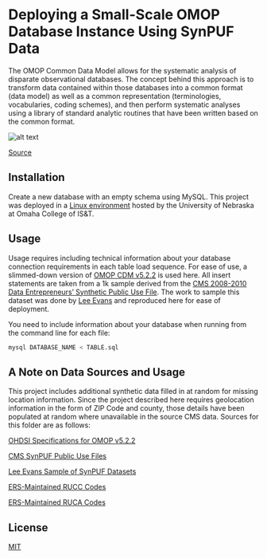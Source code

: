 # Deploying a Small-Scale OMOP Database Instance Using SynPUF Data

The OMOP Common Data Model allows for the systematic analysis of disparate observational databases. The concept behind this approach is to transform data contained within those databases into a common format (data model) as well as a common representation (terminologies, vocabularies, coding schemes), and then perform systematic analyses using a library of standard analytic routines that have been written based on the common format. 

![alt text](https://ohdsi.github.io/TheBookOfOhdsi/images/CommonDataModel/cdmDiagram.png)

[Source](https://www.ohdsi.org/data-standardization/the-common-data-model/)


## Installation

Create a new database with an empty schema using MySQL. This project was deployed in a [Linux environment](https://www.unomaha.edu/college-of-information-science-and-technology/about/odin.php) hosted by the University of Nebraska at Omaha College of IS&T. 

## Usage

Usage requires including technical information about your database connection requirements in each table load sequence. For ease of use, a slimmed-down version of [OMOP CDM v5.2.2](https://github.com/OHDSI/CommonDataModel/tree/v5.2.2) is used here. All insert statements are taken from a 1k sample derived from the [CMS 2008-2010 Data Entrepreneurs’ Synthetic Public Use File](https://www.cms.gov/Research-Statistics-Data-and-Systems/Downloadable-Public-Use-Files/SynPUFs/DE_Syn_PUF.html). The work to sample this dataset was done by [Lee Evans](http://www.ltscomputingllc.com/downloads/) and reproduced here for ease of deployment. 

You need to include information about your database when running from the command line for each file: 

```python
mysql DATABASE_NAME < TABLE.sql
```
## A Note on Data Sources and Usage

This project includes additional synthetic data filled in at random for missing location information. Since the project described here requires geolocation information in the form of ZIP Code and county, those details have been populated at random where unavailable in the source CMS data. Sources for this folder are as follows: 

[OHDSI Specifications for OMOP v5.2.2](https://github.com/OHDSI/CommonDataModel/tree/v5.2.2)

[CMS SynPUF Public Use Files](https://www.cms.gov/Research-Statistics-Data-and-Systems/Downloadable-Public-Use-Files/SynPUFs/DE_Syn_PUF.html)

[Lee Evans Sample of SynPUF Datasets](http://www.ltscomputingllc.com/downloads/)

[ERS-Maintained RUCC Codes](https://www.ers.usda.gov/data-products/rural-urban-continuum-codes.aspx)

[ERS-Maintained RUCA Codes](https://www.ers.usda.gov/data-products/rural-urban-commuting-area-codes/)

## License
[MIT](https://choosealicense.com/licenses/mit/)

